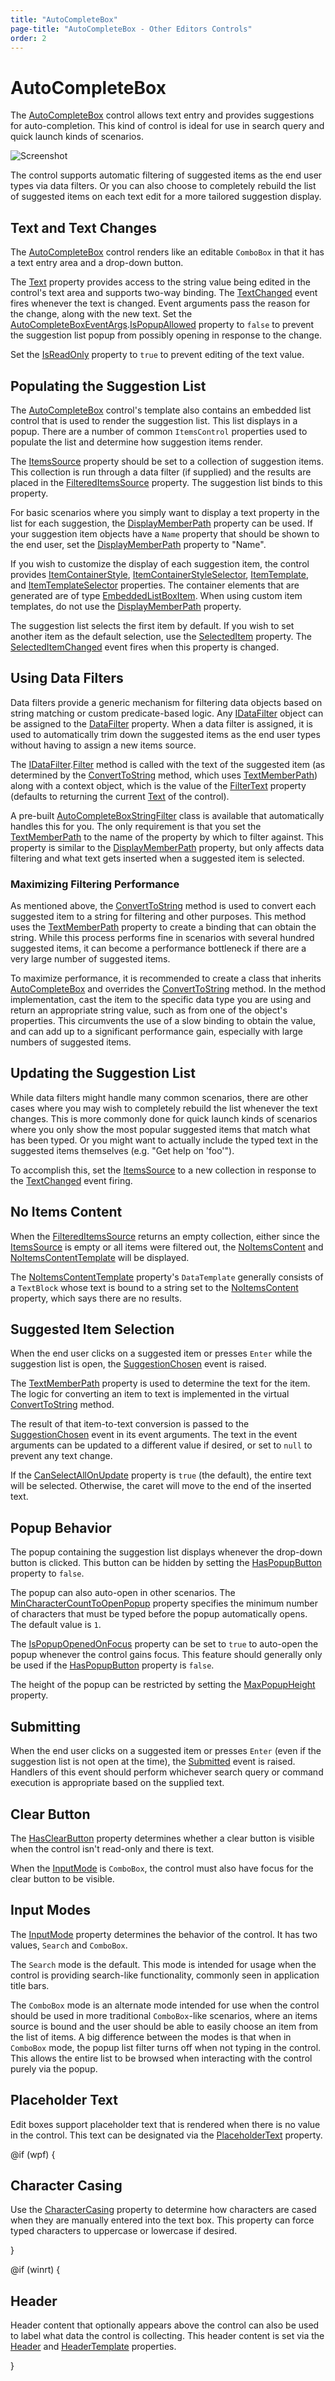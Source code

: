 ```yaml
---
title: "AutoCompleteBox"
page-title: "AutoCompleteBox - Other Editors Controls"
order: 2
---
```

# AutoCompleteBox

The [AutoCompleteBox](xref:@ActiproUIRoot.Controls.Editors.AutoCompleteBox) control allows text entry and provides suggestions for auto-completion.  This kind of control is ideal for use in search query and quick launch kinds of scenarios.

![Screenshot](../images/autocompletebox.png)

The control supports automatic filtering of suggested items as the end user types via data filters.  Or you can also choose to completely rebuild the list of suggested items on each text edit for a more tailored suggestion display.

## Text and Text Changes

The [AutoCompleteBox](xref:@ActiproUIRoot.Controls.Editors.AutoCompleteBox) control renders like an editable `ComboBox` in that it has a text entry area and a drop-down button.

The [Text](xref:@ActiproUIRoot.Controls.Editors.AutoCompleteBox.Text) property provides access to the string value being edited in the control's text area and supports two-way binding.  The [TextChanged](xref:@ActiproUIRoot.Controls.Editors.AutoCompleteBox.TextChanged) event fires whenever the text is changed.  Event arguments pass the reason for the change, along with the new text.  Set the [AutoCompleteBoxEventArgs](xref:@ActiproUIRoot.Controls.Editors.AutoCompleteBoxEventArgs).[IsPopupAllowed](xref:@ActiproUIRoot.Controls.Editors.AutoCompleteBoxEventArgs.IsPopupAllowed) property to `false` to prevent the suggestion list popup from possibly opening in response to the change.

Set the [IsReadOnly](xref:@ActiproUIRoot.Controls.Editors.AutoCompleteBox.IsReadOnly) property to `true` to prevent editing of the text value.

## Populating the Suggestion List

The [AutoCompleteBox](xref:@ActiproUIRoot.Controls.Editors.AutoCompleteBox) control's template also contains an embedded list control that is used to render the suggestion list.  This list displays in a popup.  There are a number of common `ItemsControl` properties used to populate the list and determine how suggestion items render.

The [ItemsSource](xref:@ActiproUIRoot.Controls.Editors.AutoCompleteBox.ItemsSource) property should be set to a collection of suggestion items.  This collection is run through a data filter (if supplied) and the results are placed in the [FilteredItemsSource](xref:@ActiproUIRoot.Controls.Editors.AutoCompleteBox.FilteredItemsSource) property.  The suggestion list binds to this property.

For basic scenarios where you simply want to display a text property in the list for each suggestion, the [DisplayMemberPath](xref:@ActiproUIRoot.Controls.Editors.AutoCompleteBox.DisplayMemberPath) property can be used.  If your suggestion item objects have a `Name` property that should be shown to the end user, set the [DisplayMemberPath](xref:@ActiproUIRoot.Controls.Editors.AutoCompleteBox.DisplayMemberPath) property to "Name".

If you wish to customize the display of each suggestion item, the control provides [ItemContainerStyle](xref:@ActiproUIRoot.Controls.Editors.AutoCompleteBox.ItemContainerStyle), [ItemContainerStyleSelector](xref:@ActiproUIRoot.Controls.Editors.AutoCompleteBox.ItemContainerStyleSelector), [ItemTemplate](xref:@ActiproUIRoot.Controls.Editors.AutoCompleteBox.ItemTemplate), and [ItemTemplateSelector](xref:@ActiproUIRoot.Controls.Editors.AutoCompleteBox.ItemTemplateSelector) properties.  The container elements that are generated are of type [EmbeddedListBoxItem](xref:@ActiproUIRoot.Controls.Editors.Primitives.EmbeddedListBoxItem).  When using custom item templates, do not use the [DisplayMemberPath](xref:@ActiproUIRoot.Controls.Editors.AutoCompleteBox.DisplayMemberPath) property.

The suggestion list selects the first item by default.  If you wish to set another item as the default selection, use the [SelectedItem](xref:@ActiproUIRoot.Controls.Editors.AutoCompleteBox.SelectedItem) property.  The [SelectedItemChanged](xref:@ActiproUIRoot.Controls.Editors.AutoCompleteBox.SelectedItemChanged) event fires when this property is changed.

## Using Data Filters

Data filters provide a generic mechanism for filtering data objects based on string matching or custom predicate-based logic.  Any [IDataFilter](xref:@ActiproUIRoot.Data.Filtering.IDataFilter) object can be assigned to the [DataFilter](xref:@ActiproUIRoot.Controls.Editors.AutoCompleteBox.DataFilter) property.  When a data filter is assigned, it is used to automatically trim down the suggested items as the end user types without having to assign a new items source.

The [IDataFilter](xref:@ActiproUIRoot.Data.Filtering.IDataFilter).[Filter](xref:@ActiproUIRoot.Data.Filtering.IDataFilter.Filter*) method is called with the text of the suggested item (as determined by the [ConvertToString](xref:@ActiproUIRoot.Controls.Editors.AutoCompleteBox.ConvertToString*) method, which uses [TextMemberPath](xref:@ActiproUIRoot.Controls.Editors.AutoCompleteBox.TextMemberPath)) along with a context object, which is the value of the [FilterText](xref:@ActiproUIRoot.Controls.Editors.AutoCompleteBox.FilterText) property (defaults to returning the current [Text](xref:@ActiproUIRoot.Controls.Editors.AutoCompleteBox.Text) of the control).

A pre-built [AutoCompleteBoxStringFilter](xref:@ActiproUIRoot.Controls.Editors.AutoCompleteBoxStringFilter) class is available that automatically handles this for you.  The only requirement is that you set the [TextMemberPath](xref:@ActiproUIRoot.Controls.Editors.AutoCompleteBox.TextMemberPath) to the name of the property by which to filter against.  This property is similar to the [DisplayMemberPath](xref:@ActiproUIRoot.Controls.Editors.AutoCompleteBox.DisplayMemberPath) property, but only affects data filtering and what text gets inserted when a suggested item is selected.

### Maximizing Filtering Performance

As mentioned above, the [ConvertToString](xref:@ActiproUIRoot.Controls.Editors.AutoCompleteBox.ConvertToString*) method is used to convert each suggested item to a string for filtering and other purposes.  This method uses the [TextMemberPath](xref:@ActiproUIRoot.Controls.Editors.AutoCompleteBox.TextMemberPath) property to create a binding that can obtain the string.  While this process performs fine in scenarios with several hundred suggested items, it can become a performance bottleneck if there are a very large number of suggested items.

To maximize performance, it is recommended to create a class that inherits [AutoCompleteBox](xref:@ActiproUIRoot.Controls.Editors.AutoCompleteBox) and overrides the [ConvertToString](xref:@ActiproUIRoot.Controls.Editors.AutoCompleteBox.ConvertToString*) method.  In the method implementation, cast the item to the specific data type you are using and return an appropriate string value, such as from one of the object's properties.  This circumvents the use of a slow binding to obtain the value, and can add up to a significant performance gain, especially with large numbers of suggested items.

## Updating the Suggestion List

While data filters might handle many common scenarios, there are other cases where you may wish to completely rebuild the list whenever the text changes.  This is more commonly done for quick launch kinds of scenarios where you only show the most popular suggested items that match what has been typed.  Or you might want to actually include the typed text in the suggested items themselves (e.g. "Get help on 'foo'").

To accomplish this, set the [ItemsSource](xref:@ActiproUIRoot.Controls.Editors.AutoCompleteBox.ItemsSource) to a new collection in response to the [TextChanged](xref:@ActiproUIRoot.Controls.Editors.AutoCompleteBox.TextChanged) event firing.

## No Items Content

When the [FilteredItemsSource](xref:@ActiproUIRoot.Controls.Editors.AutoCompleteBox.FilteredItemsSource) returns an empty collection, either since the [ItemsSource](xref:@ActiproUIRoot.Controls.Editors.AutoCompleteBox.ItemsSource) is empty or all items were filtered out, the [NoItemsContent](xref:@ActiproUIRoot.Controls.Editors.AutoCompleteBox.NoItemsContent) and [NoItemsContentTemplate](xref:@ActiproUIRoot.Controls.Editors.AutoCompleteBox.NoItemsContentTemplate) will be displayed.

The [NoItemsContentTemplate](xref:@ActiproUIRoot.Controls.Editors.AutoCompleteBox.NoItemsContentTemplate) property's `DataTemplate` generally consists of a `TextBlock` whose text is bound to a string set to the [NoItemsContent](xref:@ActiproUIRoot.Controls.Editors.AutoCompleteBox.NoItemsContent) property, which says there are no results.

## Suggested Item Selection

When the end user clicks on a suggested item or presses `Enter` while the suggestion list is open, the [SuggestionChosen](xref:@ActiproUIRoot.Controls.Editors.AutoCompleteBox.SuggestionChosen) event is raised.

The [TextMemberPath](xref:@ActiproUIRoot.Controls.Editors.AutoCompleteBox.TextMemberPath) property is used to determine the text for the item.  The logic for converting an item to text is implemented in the virtual [ConvertToString](xref:@ActiproUIRoot.Controls.Editors.AutoCompleteBox.ConvertToString*) method.

The result of that item-to-text conversion is passed to the [SuggestionChosen](xref:@ActiproUIRoot.Controls.Editors.AutoCompleteBox.SuggestionChosen) event in its event arguments.  The text in the event arguments can be updated to a different value if desired, or set to `null` to prevent any text change.

If the [CanSelectAllOnUpdate](xref:@ActiproUIRoot.Controls.Editors.AutoCompleteBox.CanSelectAllOnUpdate) property is `true` (the default), the entire text will be selected.  Otherwise, the caret will move to the end of the inserted text.

## Popup Behavior

The popup containing the suggestion list displays whenever the drop-down button is clicked.  This button can be hidden by setting the [HasPopupButton](xref:@ActiproUIRoot.Controls.Editors.AutoCompleteBox.HasPopupButton) property to `false`.

The popup can also auto-open in other scenarios.  The [MinCharacterCountToOpenPopup](xref:@ActiproUIRoot.Controls.Editors.AutoCompleteBox.MinCharacterCountToOpenPopup) property specifies the minimum number of characters that must be typed before the popup automatically opens.  The default value is `1`.

The [IsPopupOpenedOnFocus](xref:@ActiproUIRoot.Controls.Editors.AutoCompleteBox.IsPopupOpenedOnFocus) property can be set to `true` to auto-open the popup whenever the control gains focus.  This feature should generally only be used if the [HasPopupButton](xref:@ActiproUIRoot.Controls.Editors.AutoCompleteBox.HasPopupButton) property is `false`.

The height of the popup can be restricted by setting the [MaxPopupHeight](xref:@ActiproUIRoot.Controls.Editors.AutoCompleteBox.MaxPopupHeight) property.

## Submitting

When the end user clicks on a suggested item or presses `Enter` (even if the suggestion list is not open at the time), the [Submitted](xref:@ActiproUIRoot.Controls.Editors.AutoCompleteBox.Submitted) event is raised.  Handlers of this event should perform whichever search query or command execution is appropriate based on the supplied text.

## Clear Button

The [HasClearButton](xref:@ActiproUIRoot.Controls.Editors.AutoCompleteBox.HasClearButton) property determines whether a clear button is visible when the control isn't read-only and there is text.

When the [InputMode](xref:@ActiproUIRoot.Controls.Editors.AutoCompleteBox.InputMode) is `ComboBox`, the control must also have focus for the clear button to be visible.

## Input Modes

The [InputMode](xref:@ActiproUIRoot.Controls.Editors.AutoCompleteBox.InputMode) property determines the behavior of the control.  It has two values, `Search` and `ComboBox`.

The `Search` mode is the default.  This mode is intended for usage when the control is providing search-like functionality, commonly seen in application title bars.

The `ComboBox` mode is an alternate mode intended for use when the control should be used in more traditional `ComboBox`-like scenarios, where an items source is bound and the user should be able to easily choose an item from the list of items.  A big difference between the modes is that when in `ComboBox` mode, the popup list filter turns off when not typing in the control.  This allows the entire list to be browsed when interacting with the control purely via the popup.

## Placeholder Text

Edit boxes support placeholder text that is rendered when there is no value in the control.  This text can be designated via the [PlaceholderText](xref:@ActiproUIRoot.Controls.Editors.AutoCompleteBox.PlaceholderText) property.

@if (wpf) {

## Character Casing

Use the [CharacterCasing](xref:@ActiproUIRoot.Controls.Editors.AutoCompleteBox.CharacterCasing) property to determine how characters are cased when they are manually entered into the text box.  This property can force typed characters to uppercase or lowercase if desired.

}

@if (winrt) {

## Header

Header content that optionally appears above the control can also be used to label what data the control is collecting.  This header content is set via the [Header](xref:@ActiproUIRoot.Controls.Editors.AutoCompleteBox.Header) and [HeaderTemplate](xref:@ActiproUIRoot.Controls.Editors.AutoCompleteBox.HeaderTemplate) properties.

}
